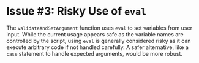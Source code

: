 # Issue #3: Risky Use of `eval`

The `validateAndSetArgument` function uses `eval` to set variables from user input. While the current usage appears safe as the variable names are controlled by the script, using `eval` is generally considered risky as it can execute arbitrary code if not handled carefully. A safer alternative, like a `case` statement to handle expected arguments, would be more robust.

